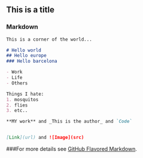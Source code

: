 ## This is a title

### Markdown


```markdown
This is a corner of the world...

# Hello world
## Hello europe
### Hello barcelona

- Work
- Life
- Others

Things I hate:
1. mosquitos
2. flies
3. etc..

**MY work** and _This is the author_ and `Code` 


[Link](url) and ![Image](src)
```

###For more details see [GitHub Flavored Markdown](https://guides.github.com/features/mastering-markdown/).
